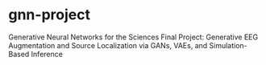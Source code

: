 # gnn-project
Generative Neural Networks for the Sciences Final Project: Generative EEG Augmentation and Source Localization via GANs, VAEs, and Simulation-Based Inference
